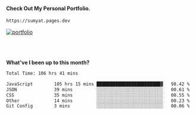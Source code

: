 #### Check Out My Personal Portfolio.
````bash
https://sumyat.pages.dev
````

<a href='https://sumyat.pages.dev/'>
    <img src='https://github.com/sumyat-aung/sumyat-aung/assets/108873224/c9b4f2be-c585-4dd3-84e1-692c3854a6d8' alt='portfolio' align='center' />
</a>


<br />
<br />


<br />
<br />

**What've I been up to this month?**

<!--START_SECTION:waka-->

```txt
Total Time: 106 hrs 41 mins

JavaScript        105 hrs 15 mins ████████████████████████▓   98.42 %
JSON              39 mins         ░░░░░░░░░░░░░░░░░░░░░░░░░   00.61 %
CSS               35 mins         ░░░░░░░░░░░░░░░░░░░░░░░░░   00.55 %
Other             14 mins         ░░░░░░░░░░░░░░░░░░░░░░░░░   00.23 %
Git Config        3 mins          ░░░░░░░░░░░░░░░░░░░░░░░░░   00.06 %
```

<!--END_SECTION:waka-->




